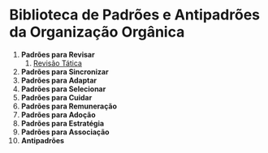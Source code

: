 # Biblioteca de Padrões e Antipadrões da Organização Orgânica

1. **Padrões para Revisar**
   1. [Revisão Tática](padroes/revisao-tatica.md)
2. **Padrões para Sincronizar**
3. **Padrões para Adaptar**
4. **Padrões para Selecionar**
5. **Padrões para Cuidar**
6. **Padrões para Remuneração**
7. **Padrões para Adoção**
8. **Padrões para Estratégia**
9. **Padrões para Associação**
10. **Antipadrões**

